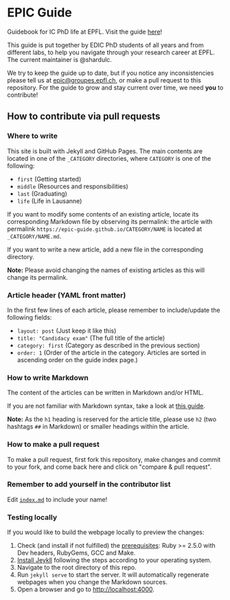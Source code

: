 # EPIC Guide
Guidebook for IC PhD life at EPFL. Visit the guide [here](https://epic-guide.github.io)!

This guide is put together by EDIC PhD students of all years and from different labs, to help you navigate through your research career at EPFL. The current maintainer is @shardulc.

We try to keep the guide up to date, but if you notice any inconsistencies please tell us at [epic@groupes.epfl.ch](mailto:epic@groupes.epfl.ch), or make a pull request to this repository. For the guide to grow and stay current over time, we need **you** to contribute!

## How to contribute via pull requests

### Where to write

This site is built with Jekyll and GitHub Pages.
The main contents are located in one of the `_CATEGORY` directories, where `CATEGORY` is one of the following:
- `first` (Getting started)
- `middle` (Resources and responsibilities)
- `last` (Graduating)
- `life` (Life in Lausanne)

If you want to modify some contents of an existing article, locate its corresponding Markdown file by observing its permalink:
the article with permalink `https://epic-guide.github.io/CATEGORY/NAME` is located at `_CATEGORY/NAME.md`.

If you want to write a new article, add a new file in the corresponding directory.

**Note:** Please avoid changing the names of existing articles as this will change its permalink.

### Article header (YAML front matter)
In the first few lines of each article, please remember to include/update the following fields:
- `layout: post` (Just keep it like this)
- `title: "Candidacy exam"` (The full title of the article)
- `category: first` (Category as described in the previous section)
- `order: 1` (Order of the article in the category. Articles are sorted in ascending order on the guide index page.)

### How to write Markdown
The content of the articles can be written in Markdown and/or HTML.

If you are not familiar with Markdown syntax, take a look at [this guide](https://www.markdownguide.org/basic-syntax/).

**Note:** As the `h1` heading is reserved for the article title, please use `h2` (two hashtags `##` in Markdown) or smaller headings within the article.

### How to make a pull request
To make a pull request, first fork this repository, make changes and commit to your fork, and come back here and click on "compare & pull request".

### Remember to add yourself in the contributor list
Edit [`index.md`](https://github.com/EPIC-guide/epic-guide.github.io/blob/main/index.md) to include your name!

### Testing locally
If you would like to build the webpage locally to preview the changes:

1. Check (and install if not fulfilled) the [prerequisites](https://jekyllrb.com/docs/installation/#requirements): Ruby >= 2.5.0 with Dev headers, RubyGems, GCC and Make.
1. [Install Jeykll](https://jekyllrb.com/docs/installation/) following the steps according to your operating system.
1. Navigate to the root directory of this repo.
1. Run `jekyll serve` to start the server. It will automatically regenerate webpages when you change the Markdown sources.
1. Open a browser and go to [http://localhost:4000](http://localhost:4000).
